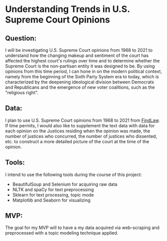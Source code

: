 # Understanding Trends in U.S. Supreme Court Opinions 

## Question:
I will be investigating U.S. Supreme Court opinions from 1968 to 2021 to understand how the changing makeup and sentiment of the court has affected the highest court's rulings over time and to determine whether the Supreme Court is the non-partisan entity it was designed to be.  By using opinions from this time period, I can hone in on the modern political context, namely from the beginning of the Sixth Party System era to today, which is characterized by the deepening ideological division between Democrats and Republicans and the emergence of new voter coalitions, such as the "religious right". 

## Data:
I plan to use U.S. Supreme Court opinions from 1968 to 2021 from [FindLaw](https://caselaw.findlaw.com/court/us-supreme-court). If time permits, I would also like to supplement the text data with data for each opinion on the Justices residing when the opinion was made, the number of justices who concurred, the number of justices who dissented, etc. to construct a more detailed picture of the court at the time of the opinion.

## Tools:
I intend to use the following tools during the course of this project:
* BeautifulSoup and Selenium for acquiring raw data 
* NLTK and spaCy for text preprocessing 
* Sklearn for text processing, topic mode
* Matplotlib and Seaborn for visualizing 

## MVP:
The goal for my MVP will to have a my data acquired via web-scraping and preprocessed with a topic modeling technique applied. 

